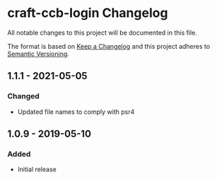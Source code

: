 # craft-ccb-login Changelog

All notable changes to this project will be documented in this file.

The format is based on [Keep a Changelog](http://keepachangelog.com/) and this project adheres to [Semantic Versioning](http://semver.org/).

## 1.1.1 - 2021-05-05
### Changed
- Updated file names to comply with psr4

## 1.0.9 - 2019-05-10
### Added
- Initial release
